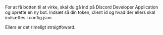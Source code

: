 For at få botten til at virke, skal du gå ind på Discord Developer Application og oprette en ny bot. Indsæt så din token, client id og hvad der ellers skal indsættes i config.json

Ellers er det rimeligt straigtfoward.

